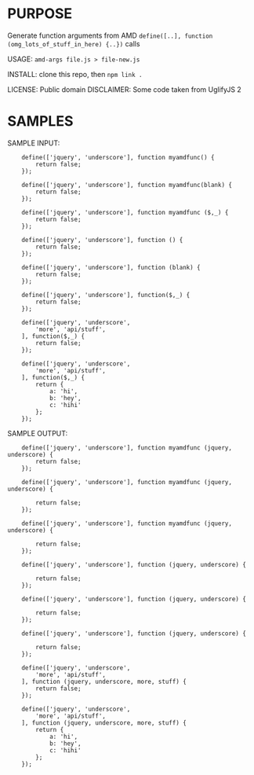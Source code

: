 PURPOSE
========
Generate function arguments from AMD `define([..], function (omg_lots_of_stuff_in_here) {..})` calls

USAGE: `amd-args file.js > file-new.js`

INSTALL: clone this repo, then `npm link .`

LICENSE: Public domain
DISCLAIMER: Some code taken from UglifyJS 2

SAMPLES
========
SAMPLE INPUT:
    
```
    define(['jquery', 'underscore'], function myamdfunc() {
        return false;
    });

    define(['jquery', 'underscore'], function myamdfunc(blank) {
        return false;
    });

    define(['jquery', 'underscore'], function myamdfunc ($,_) {
        return false;
    });

    define(['jquery', 'underscore'], function () {
        return false;
    });

    define(['jquery', 'underscore'], function (blank) {
        return false;
    });

    define(['jquery', 'underscore'], function($,_) {
        return false;
    });

    define(['jquery', 'underscore',
        'more', 'api/stuff',
    ], function($,_) {
        return false;
    });

    define(['jquery', 'underscore',
        'more', 'api/stuff',
    ], function($,_) {
        return {
            a: 'hi',
            b: 'hey',
            c: 'hihi'
        };
    });
```

SAMPLE OUTPUT:

```
    define(['jquery', 'underscore'], function myamdfunc (jquery, underscore) {
        return false;
    });

    define(['jquery', 'underscore'], function myamdfunc (jquery, underscore) {

        return false;
    });

    define(['jquery', 'underscore'], function myamdfunc (jquery, underscore) {

        return false;
    });

    define(['jquery', 'underscore'], function (jquery, underscore) {

        return false;
    });

    define(['jquery', 'underscore'], function (jquery, underscore) {

        return false;
    });

    define(['jquery', 'underscore'], function (jquery, underscore) {

        return false;
    });

    define(['jquery', 'underscore',
        'more', 'api/stuff',
    ], function (jquery, underscore, more, stuff) {
        return false;
    });

    define(['jquery', 'underscore',
        'more', 'api/stuff',
    ], function (jquery, underscore, more, stuff) {
        return {
            a: 'hi',
            b: 'hey',
            c: 'hihi'
        };
    });
```




